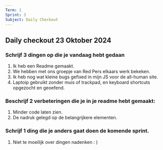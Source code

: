 ```yaml
---
Term: 1  
Sprint: 3  
Subject: Daily Checkout  
---
```


## Daily checkout 23 Oktober 2024
### Schrijf 3 dingen op die je vandaag hebt gedaan
1. Ik heb een Readme gemaakt.
2. We hebben met ons groepje van Red Pers elkaars werk bekeken.
3. Ik heb nog wat kleine bugs gefixed in mijn JS voor de all-human site.
4. Laptoip gebruikt zonder muis of trackpad, en keyboard shortcuts opgezocht en geoefend.

### Beschrijf 2 verbeteringen die je in je readme hebt gemaakt:
1. Minder code laten zien.
2. De nadruk gelegd op de belangrijkere elementen.

### Schrijf 1 ding die je anders gaat doen de komende sprint.
1. Niet te moeilijk over dingen nadenken : )